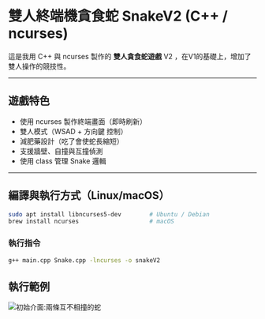# 雙人終端機貪食蛇 SnakeV2 (C++ / ncurses)

這是我用 C++ 與 ncurses 製作的 **雙人貪食蛇遊戲** V2 ，在V1的基礎上，增加了雙人操作的競技性。

---

## 遊戲特色
- 使用 ncurses 製作終端畫面（即時刷新）
- 雙人模式（WSAD + 方向鍵 控制）
- 減肥藥設計（吃了會使蛇長縮短）
- 支援牆壁、自撞與互撞偵測
- 使用 class 管理 Snake 邏輯

---

## 編譯與執行方式（Linux/macOS）

```bash
sudo apt install libncurses5-dev        # Ubuntu / Debian
brew install ncurses                    # macOS
```
### 執行指令
```bash
g++ main.cpp Snake.cpp -lncurses -o snakeV2
```
## 執行範例
![初始介面:兩條互不相撞的蛇]()
